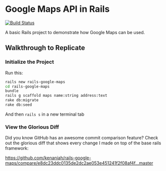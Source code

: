 # Google Maps API in Rails

[![Build Status](https://travis-ci.org/kenaniah/rails-google-maps.svg?branch=master)](https://travis-ci.org/kenaniah/rails-google-maps)

A basic Rails project to demonstrate how Google Maps can be used.

## Walkthrough to Replicate

### Initialize the Project

Run this:

```bash
rails new rails-google-maps
cd rails-google-maps
bundle
rails g scaffold maps name:string address:text
rake db:migrate
rake db:seed
```

And then `rails s` in a new terminal tab

### View the Glorious Diff

Did you know GitHub has an awesome commit comparison feature? Check out the glorious diff that shows every change I made on top of the base rails framework:

https://github.com/kenaniah/rails-google-maps/compare/e8dc23ddc0135de2dc2ae053e451241f2f08af4f...master

